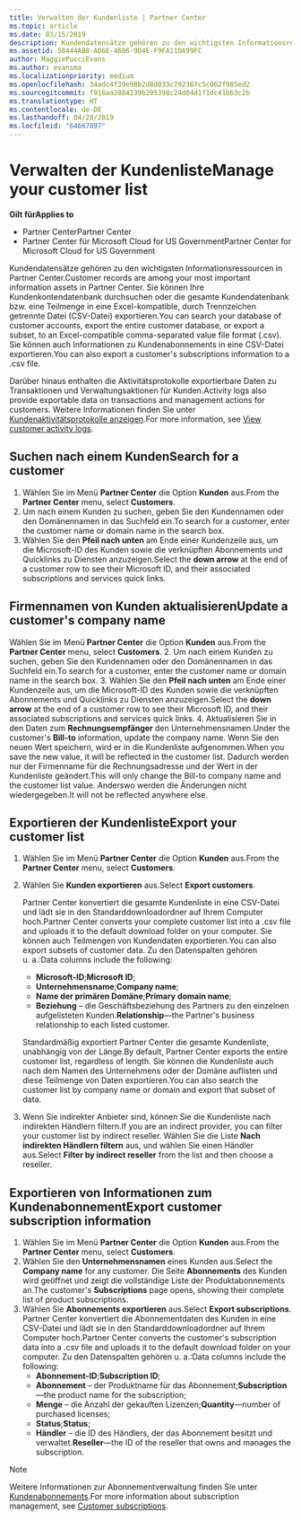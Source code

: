 ```yaml
---
title: Verwalten der Kundenliste | Partner Center
ms.topic: article
ms.date: 03/15/2019
description: Kundendatensätze gehören zu den wichtigsten Informationsressourcen in Partner Center.
ms.assetid: 58444AB8-AD6E-4686-9D4E-F9FA110A99FC
author: MaggiePucciEvans
ms.author: evansma
ms.localizationpriority: medium
ms.openlocfilehash: 34adc4f39e98b2d8d033c792367c5c062f985ed2
ms.sourcegitcommit: f916aa2884239b205398c24d04d1f1dc41b63c2b
ms.translationtype: HT
ms.contentlocale: de-DE
ms.lasthandoff: 04/28/2019
ms.locfileid: "64667897"
---
```

# <a name="manage-your-customer-list"></a><span data-ttu-id="abdb8-103">Verwalten der Kundenliste</span><span class="sxs-lookup"><span data-stu-id="abdb8-103">Manage your customer list</span></span>

<span data-ttu-id="abdb8-104">**Gilt für**</span><span class="sxs-lookup"><span data-stu-id="abdb8-104">**Applies to**</span></span>

-  <span data-ttu-id="abdb8-105">Partner Center</span><span class="sxs-lookup"><span data-stu-id="abdb8-105">Partner Center</span></span>
-  <span data-ttu-id="abdb8-106">Partner Center für Microsoft Cloud for US Government</span><span class="sxs-lookup"><span data-stu-id="abdb8-106">Partner Center for Microsoft Cloud for US Government</span></span>


<span data-ttu-id="abdb8-107">Kundendatensätze gehören zu den wichtigsten Informationsressourcen in Partner Center.</span><span class="sxs-lookup"><span data-stu-id="abdb8-107">Customer records are among your most important information assets in Partner Center.</span></span> <span data-ttu-id="abdb8-108">Sie können Ihre Kundenkontendatenbank durchsuchen oder die gesamte Kundendatenbank bzw. eine Teilmenge in eine Excel-kompatible, durch Trennzeichen getrennte Datei (CSV-Datei) exportieren.</span><span class="sxs-lookup"><span data-stu-id="abdb8-108">You can search your database of customer accounts, export the entire customer database, or export a subset, to an Excel-compatible comma-separated value file format (.csv).</span></span> <span data-ttu-id="abdb8-109">Sie können auch Informationen zu Kundenabonnements in eine CSV-Datei exportieren.</span><span class="sxs-lookup"><span data-stu-id="abdb8-109">You can also export a customer's subscriptions information to a .csv file.</span></span>

<span data-ttu-id="abdb8-110">Darüber hinaus enthalten die Aktivitätsprotokolle exportierbare Daten zu Transaktionen und Verwaltungsaktionen für Kunden.</span><span class="sxs-lookup"><span data-stu-id="abdb8-110">Activity logs also provide exportable data on transactions and management actions for customers.</span></span> <span data-ttu-id="abdb8-111">Weitere Informationen finden Sie unter [Kundenaktivitätsprotokolle anzeigen](activity-logs.md).</span><span class="sxs-lookup"><span data-stu-id="abdb8-111">For more information, see [View customer activity logs](activity-logs.md).</span></span>


## <a name="search-for-a-customer"></a><span data-ttu-id="abdb8-112">Suchen nach einem Kunden</span><span class="sxs-lookup"><span data-stu-id="abdb8-112">Search for a customer</span></span>

1.  <span data-ttu-id="abdb8-113">Wählen Sie im Menü **Partner Center** die Option **Kunden** aus.</span><span class="sxs-lookup"><span data-stu-id="abdb8-113">From the **Partner Center** menu, select **Customers**.</span></span>
2.  <span data-ttu-id="abdb8-114">Um nach einem Kunden zu suchen, geben Sie den Kundennamen oder den Domänennamen in das Suchfeld ein.</span><span class="sxs-lookup"><span data-stu-id="abdb8-114">To search for a customer, enter the customer name or domain name in the search box.</span></span>
3.  <span data-ttu-id="abdb8-115">Wählen Sie den **Pfeil nach unten** am Ende einer Kundenzeile aus, um die Microsoft-ID des Kunden sowie die verknüpften Abonnements und Quicklinks zu Diensten anzuzeigen.</span><span class="sxs-lookup"><span data-stu-id="abdb8-115">Select the **down arrow** at the end of a customer row to see their Microsoft ID, and their associated subscriptions and services quick links.</span></span>

## <a name="update-a-customers-company-name"></a><span data-ttu-id="abdb8-116">Firmennamen von Kunden aktualisieren</span><span class="sxs-lookup"><span data-stu-id="abdb8-116">Update a customer's company name</span></span>

<span data-ttu-id="abdb8-117">Wählen Sie im Menü **Partner Center** die Option **Kunden** aus.</span><span class="sxs-lookup"><span data-stu-id="abdb8-117">From the **Partner Center** menu, select **Customers**.</span></span>
2.  <span data-ttu-id="abdb8-118">Um nach einem Kunden zu suchen, geben Sie den Kundennamen oder den Domänennamen in das Suchfeld ein.</span><span class="sxs-lookup"><span data-stu-id="abdb8-118">To search for a customer, enter the customer name or domain name in the search box.</span></span>
3.  <span data-ttu-id="abdb8-119">Wählen Sie den **Pfeil nach unten** am Ende einer Kundenzeile aus, um die Microsoft-ID des Kunden sowie die verknüpften Abonnements und Quicklinks zu Diensten anzuzeigen.</span><span class="sxs-lookup"><span data-stu-id="abdb8-119">Select the **down arrow** at the end of a customer row to see their Microsoft ID, and their associated subscriptions and services quick links.</span></span>
4.  <span data-ttu-id="abdb8-120">Aktualisieren Sie in den Daten zum **Rechnungsempfänger** den Unternehmensnamen.</span><span class="sxs-lookup"><span data-stu-id="abdb8-120">Under the customer's **Bill-to** information, update the company name.</span></span> <span data-ttu-id="abdb8-121">Wenn Sie den neuen Wert speichern, wird er in die Kundenliste aufgenommen.</span><span class="sxs-lookup"><span data-stu-id="abdb8-121">When you save the new value, it will be reflected in the customer list.</span></span> <span data-ttu-id="abdb8-122">Dadurch werden nur der Firmenname für die Rechnungsadresse und der Wert in der Kundenliste geändert.</span><span class="sxs-lookup"><span data-stu-id="abdb8-122">This will only change the Bill-to company name and the customer list value.</span></span> <span data-ttu-id="abdb8-123">Anderswo werden die Änderungen nicht wiedergegeben.</span><span class="sxs-lookup"><span data-stu-id="abdb8-123">It will not be reflected anywhere else.</span></span>

## <a name="export-your-customer-list"></a><span data-ttu-id="abdb8-124">Exportieren der Kundenliste</span><span class="sxs-lookup"><span data-stu-id="abdb8-124">Export your customer list</span></span>

1.  <span data-ttu-id="abdb8-125">Wählen Sie im Menü **Partner Center** die Option **Kunden** aus.</span><span class="sxs-lookup"><span data-stu-id="abdb8-125">From the **Partner Center** menu, select **Customers**.</span></span>
2.  <span data-ttu-id="abdb8-126">Wählen Sie **Kunden exportieren** aus.</span><span class="sxs-lookup"><span data-stu-id="abdb8-126">Select **Export customers**.</span></span>

    <span data-ttu-id="abdb8-127">Partner Center konvertiert die gesamte Kundenliste in eine CSV-Datei und lädt sie in den Standarddownloadordner auf Ihrem Computer hoch.</span><span class="sxs-lookup"><span data-stu-id="abdb8-127">Partner Center converts your complete customer list into a .csv file and uploads it to the default download folder on your computer.</span></span> <span data-ttu-id="abdb8-128">Sie können auch Teilmengen von Kundendaten exportieren.</span><span class="sxs-lookup"><span data-stu-id="abdb8-128">You can also export subsets of customer data.</span></span> <span data-ttu-id="abdb8-129">Zu den Datenspalten gehören u. a.:</span><span class="sxs-lookup"><span data-stu-id="abdb8-129">Data columns include the following:</span></span>

    -   <span data-ttu-id="abdb8-130">**Microsoft-ID**;</span><span class="sxs-lookup"><span data-stu-id="abdb8-130">**Microsoft ID**;</span></span>
    -   <span data-ttu-id="abdb8-131">**Unternehmensname**;</span><span class="sxs-lookup"><span data-stu-id="abdb8-131">**Company name**;</span></span>
    -   <span data-ttu-id="abdb8-132">**Name der primären Domäne**;</span><span class="sxs-lookup"><span data-stu-id="abdb8-132">**Primary domain name**;</span></span>
    -   <span data-ttu-id="abdb8-133">**Beziehung** – die Geschäftsbeziehung des Partners zu den einzelnen aufgelisteten Kunden.</span><span class="sxs-lookup"><span data-stu-id="abdb8-133">**Relationship**—the Partner's business relationship to each listed customer.</span></span>

    <span data-ttu-id="abdb8-134">Standardmäßig exportiert Partner Center die gesamte Kundenliste, unabhängig von der Länge.</span><span class="sxs-lookup"><span data-stu-id="abdb8-134">By default, Partner Center exports the entire customer list, regardless of length.</span></span> <span data-ttu-id="abdb8-135">Sie können die Kundenliste auch nach dem Namen des Unternehmens oder der Domäne auflisten und diese Teilmenge von Daten exportieren.</span><span class="sxs-lookup"><span data-stu-id="abdb8-135">You can also search the customer list by company name or domain and export that subset of data.</span></span>

3.  <span data-ttu-id="abdb8-136">Wenn Sie indirekter Anbieter sind, können Sie die Kundenliste nach indirekten Händlern filtern.</span><span class="sxs-lookup"><span data-stu-id="abdb8-136">If you are an indirect provider, you can filter your customer list by indirect reseller.</span></span> <span data-ttu-id="abdb8-137">Wählen Sie die Liste **Nach indirekten Händlern filtern** aus, und wählen Sie einen Händler aus.</span><span class="sxs-lookup"><span data-stu-id="abdb8-137">Select **Filter by indirect reseller** from the list and then choose a reseller.</span></span>


## <a name="export-customer-subscription-information"></a><span data-ttu-id="abdb8-138">Exportieren von Informationen zum Kundenabonnement</span><span class="sxs-lookup"><span data-stu-id="abdb8-138">Export customer subscription information</span></span>

1.  <span data-ttu-id="abdb8-139">Wählen Sie im Menü **Partner Center** die Option **Kunden** aus.</span><span class="sxs-lookup"><span data-stu-id="abdb8-139">From the **Partner Center** menu, select **Customers**.</span></span>
2.  <span data-ttu-id="abdb8-140">Wählen Sie den **Unternehmensnamen** eines Kunden aus.</span><span class="sxs-lookup"><span data-stu-id="abdb8-140">Select the **Company name** for any customer.</span></span> <span data-ttu-id="abdb8-141">Die Seite **Abonnements** des Kunden wird geöffnet und zeigt die vollständige Liste der Produktabonnements an.</span><span class="sxs-lookup"><span data-stu-id="abdb8-141">The customer's **Subscriptions** page opens, showing their complete list of product subscriptions.</span></span>
3.  <span data-ttu-id="abdb8-142">Wählen Sie **Abonnements exportieren** aus.</span><span class="sxs-lookup"><span data-stu-id="abdb8-142">Select **Export subscriptions**.</span></span> <span data-ttu-id="abdb8-143">Partner Center konvertiert die Abonnementdaten des Kunden in eine CSV-Datei und lädt sie in den Standarddownloadordner auf Ihrem Computer hoch.</span><span class="sxs-lookup"><span data-stu-id="abdb8-143">Partner Center converts the customer's subscription data into a .csv file and uploads it to the default download folder on your computer.</span></span> <span data-ttu-id="abdb8-144">Zu den Datenspalten gehören u. a.:</span><span class="sxs-lookup"><span data-stu-id="abdb8-144">Data columns include the following:</span></span>
    -   <span data-ttu-id="abdb8-145">**Abonnement-ID**;</span><span class="sxs-lookup"><span data-stu-id="abdb8-145">**Subscription ID**;</span></span>
    -   <span data-ttu-id="abdb8-146">**Abonnement** – der Produktname für das Abonnement;</span><span class="sxs-lookup"><span data-stu-id="abdb8-146">**Subscription**—the product name for the subscription;</span></span>
    -   <span data-ttu-id="abdb8-147">**Menge** – die Anzahl der gekauften Lizenzen;</span><span class="sxs-lookup"><span data-stu-id="abdb8-147">**Quantity**—number of purchased licenses;</span></span>
    -   <span data-ttu-id="abdb8-148">**Status**;</span><span class="sxs-lookup"><span data-stu-id="abdb8-148">**Status**;</span></span>
    -   <span data-ttu-id="abdb8-149">**Händler** – die ID des Händlers, der das Abonnement besitzt und verwaltet.</span><span class="sxs-lookup"><span data-stu-id="abdb8-149">**Reseller**—the ID of the reseller that owns and manages the subscription.</span></span>

> [!NOTE]  
> <span data-ttu-id="abdb8-150">Weitere Informationen zur Abonnementverwaltung finden Sie unter [Kundenabonnements](customer-subscriptions.md).</span><span class="sxs-lookup"><span data-stu-id="abdb8-150">For more information about subscription management, see [Customer subscriptions](customer-subscriptions.md).</span></span>

     

 

 



